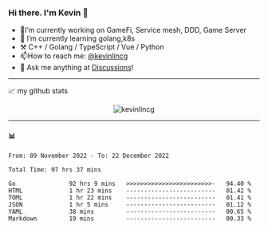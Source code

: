 ### Hi there. I'm Kevin 👋

- 🔭I’m currently working on GameFi, Service mesh, DDD, Game Server
- 🌱 I’m currently learning golang,k8s
-   :hammer_and_pick: C++ / Golang / TypeScript / Vue / Python
- 📫How to reach me: [@kevinlincg](https://twitter.com/kevinlincg) 
-   :thought_balloon: Ask me anything at [Discussions](https://github.com/kevinlincg/kevinlincg/discussions/new)!

---

📈 my github stats

<p align="center"> <img src="https://github-readme-stats-ouuan.vercel.app/api?username=kevinlincg&theme=dark&show_icons=true&count_private=true" alt="kevinlincg" />

---

#### :bar_chart: 

<!--START_SECTION:waka-->

```text
From: 09 November 2022 - To: 22 December 2022

Total Time: 97 hrs 37 mins

Go               92 hrs 9 mins   >>>>>>>>>>>>>>>>>>>>>>>>-   94.40 %
HTML             1 hr 23 mins    -------------------------   01.42 %
TOML             1 hr 22 mins    -------------------------   01.41 %
JSON             1 hr 5 mins     -------------------------   01.12 %
YAML             38 mins         -------------------------   00.65 %
Markdown         19 mins         -------------------------   00.33 %
```

<!--END_SECTION:waka-->
